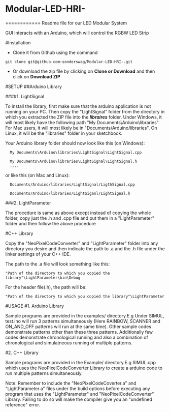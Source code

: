 # Modular-LED-HRI-
============
Readme file for our LED Modular System

GUI interacts with an Arduino, which will control the RGBW LED Strip

#Installation
* Clone it from Github using the command

```
git clone git@github.com:sonderswag/Modular-LED-HRI-.git
```

* Or download the zip file by clicking on **Clone or Download** and then click on **Download ZIP**

#SETUP
##Arduino Library

####1. LightSignal

To install the library, first make sure that the arduino application is not running on your PC. Then copy the "LightSignal" folder from the directory in which you extracted the ZIP file into the **_libraires_** folder. Under Windows, it will most likely have the following path "My Documents\Arduino\libraries". For Mac users, it will most likely be in "Documents/Arduino/libraries". On Linux, it will be the "libraries" folder in your sketchbook. 

Your Arduino library folder should now look like this (on Windows):
```
  My Documents\Arduino\libraries\LightSignal\LightSignal.cpp
  
  My Documents\Arduino\libraries\LightSignal\LightSignal.h
  ....
```

or like this (on Mac and Linux):
```
  Documents/Arduino/libraries/LightSignal/LigthSignal.cpp
  
  Documents/Arduino/libraries/LightSiganl/LightSignal.h
  ```
  
###2. LightParameter
  
  The procedure is same as above except instead of copying the whole folder, copy just the .h and .cpp file and put them in a "LightParameter" folder and then follow the above procedure
  
#C++ Library

Copy the "NeoPixelCodeConverter" and "LightParameter" folder into any directory you desire and then indicate the path to .a and the .h file under the linker settings of your C++ IDE.

The path to the .a file will look something like this:
```
"Path of the directory to which you copied the library"\LightParameter\bin\Debug
```
For the header file(.h), the path will be:
```
"Path of the directory to which you copied the library"\LightParameter
```

#USAGE
#1. Arduino Library

Sample programs are provided in the examples/ directory.E.g Under SIMUL, test.ino will run 3 patterns simultaneously (Here RAINBOW, SCANNER and ON_AND_OFF patterns will run at the same time). Other sample codes demonstrate patterns other than these three patterns. Additionally few codes demonstrate chronological running and also a combination of chronological and simulatneous running of multiple patterns.

#2. C++ Library

Sample programs are provided in the Example/ directory.E.g SIMUL.cpp which uses the NeoPixelCodeConverter Library to create a arduino code to run multiple patterns simultaneously.  

Note: Remember to include the "NeoPixelCodeCoverter.a" and "LightParameter.a" files under the build options before executing any program that uses the "LightParameter" and "NeoPixelCodeConverter" Library. Failing to do so will make the compiler give you an "undefined reference" error.





